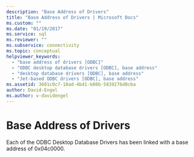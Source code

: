 ```yaml
---
description: "Base Address of Drivers"
title: "Base Address of Drivers | Microsoft Docs"
ms.custom: ""
ms.date: "01/19/2017"
ms.service: sql
ms.reviewer: ""
ms.subservice: connectivity
ms.topic: conceptual
helpviewer_keywords: 
  - "base address of drivers [ODBC]"
  - "ODBC desktop database drivers [ODBC], base address"
  - "desktop database drivers [ODBC], base address"
  - "Jet-based ODBC drivers [ODBC], base address"
ms.assetid: 3601c0c7-18ad-4b41-b80b-5839276d0cba
author: David-Engel
ms.author: v-davidengel
---
```

# Base Address of Drivers
Each of the ODBC Desktop Database Drivers has been linked with a base address of 0x04c0000.
